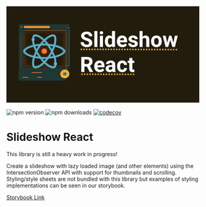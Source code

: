 ![Header Image](react-slideshow.png)

![npm version](https://4.vercel.app/npm/version/slideshow-react?)
![npm downloads](https://4.vercel.app/npm/downloadmonth/slideshow-react?)
[![codecov](https://codecov.io/gh/kaceycleveland/slideshow-react/branch/main/graph/badge.svg?token=RF3OOAW9HF)](https://codecov.io/gh/kaceycleveland/slideshow-react)

# Slideshow React

This library is still a heavy work in progress!

Create a slideshow with lazy loaded image (and other elements) using the IntersectionObserver API with support for thumbnails and scrolling. Styling/style sheets are not bundled with this library but examples of styling implementations can be seen in our storybook.

[Storybook Link](https://main--63dc6385f62009b5201ebeae.chromatic.com)
